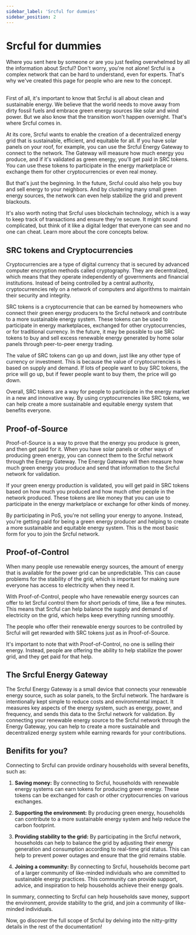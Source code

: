 ```yaml
---
sidebar_label: 'Srcful for dummies'
sidebar_position: 2
---
```


# Srcful for dummies


<div class="alert alert--primary" role="alert">
Where you sent here by someone or are you just feeling overwhelmed by all the information about Srcful? Don't worry, you're not alone! Srcful is a complex network that can be hard to understand, even for experts. That's why we've created this page for people who are new to the concept.
</div><br />

First of all, it's important to know that Srcful is all about clean and sustainable energy. We believe that the world needs to move away from dirty fossil fuels and embrace green energy sources like solar and wind power. But we also know that the transition won't happen overnight. That's where Srcful comes in.

At its core, Srcful wants to enable the creation of a decentralized energy grid that is sustainable, efficient, and equitable for all. If you have solar panels on your roof, for example, you can use the Srcful Energy Gateway to connect to the network. The Gateway will measure how much energy you produce, and if it's validated as green energy, you'll get paid in SRC tokens. You can use these tokens to participate in the energy marketplace or exchange them for other cryptocurrencies or even real money.

But that's just the beginning. In the future, Srcful could also help you buy and sell energy to your neighbors. And by clustering many small green energy sources, the network can even help stabilize the grid and prevent blackouts.

It's also worth noting that Srcful uses blockchain technology, which is a way to keep track of transactions and ensure they're secure. It might sound complicated, but think of it like a digital ledger that everyone can see and no one can cheat. Learn more about the core concepts below.

## SRC tokens and Cryptocurrencies

Cryptocurrencies are a type of digital currency that is secured by advanced computer encryption methods called cryptography. They are decentralized, which means that they operate independently of governments and financial institutions. Instead of being controlled by a central authority, cryptocurrencies rely on a network of computers and algorithms to maintain their security and integrity.

SRC tokens is a cryptocurrencie that can be earned by homeowners who connect their green energy producers to the Srcful network and contribute to a more sustainable energy system. These tokens can be used to participate in energy marketplaces, exchanged for other cryptocurrencies, or for traditional currency. In the future, it may be possible to use SRC tokens to buy and sell excess renewable energy generated by home solar panels through peer-to-peer energy trading.

The value of SRC tokens can go up and down, just like any other type of currency or investment. This is because the value of cryptocurrencies is based on supply and demand. If lots of people want to buy SRC tokens, the price will go up, but if fewer people want to buy them, the price will go down.

Overall, SRC tokens are a way for people to participate in the energy market in a new and innovative way. By using cryptocurrencies like SRC tokens, we can help create a more sustainable and equitable energy system that benefits everyone.

## Proof-of-Source

Proof-of-Source is a way to prove that the energy you produce is green, and then get paid for it. When you have solar panels or other ways of producing green energy, you can connect them to the Srcful network through the Energy Gateway. The Energy Gateway will then measure how much green energy you produce and send that information to the Srcful network for validation.

If your green energy production is validated, you will get paid in SRC tokens based on how much you produced and how much other people in the network produced. These tokens are like money that you can use to participate in the energy marketplace or exchange for other kinds of money.

By participating in PoS, you're not selling your energy to anyone. Instead, you're getting paid for being a green energy producer and helping to create a more sustainable and equitable energy system. This is the most basic form for you to join the Srcful network.

## Proof-of-Control

When many people use renewable energy sources, the amount of energy that is available for the power grid can be unpredictable. This can cause problems for the stability of the grid, which is important for making sure everyone has access to electricity when they need it.

With Proof-of-Control, people who have renewable energy sources can offer to let Srcful control them for short periods of time, like a few minutes. This means that Srcful can help balance the supply and demand of electricity on the grid, which helps keep everything running smoothly.

The people who offer their renewable energy sources to be controlled by Srcful will get rewarded with SRC tokens just as in Proof-of-Source.

It's important to note that with Proof-of-Control, no one is selling their energy. Instead, people are offering the ability to help stabilize the power grid, and they get paid for that help.

## The Srcful Energy Gateway

The Srcful Energy Gateway is a small device that connects your renewable energy source, such as solar panels, to the Srcful network. The hardware is intentionally kept simple to reduce costs and environmental impact. It measures key aspects of the energy system, such as energy, power, and frequency, and sends this data to the Srcful network for validation. By connecting your renewable energy source to the Srcful network through the Energy Gateway, you can help to create a more sustainable and decentralized energy system while earning rewards for your contributions.

## Benifits for you?

Connecting to Srcful can provide ordinary households with several benefits, such as:

1. **Saving money:** By connecting to Srcful, households with renewable energy systems can earn tokens for producing green energy. These tokens can be exchanged for cash or other cryptocurrencies on various exchanges.

2. **Supporting the environment:** By producing green energy, households can contribute to a more sustainable energy system and help reduce the carbon footprint.

3. **Providing stability to the grid:** By participating in the Srcful network, households can help to balance the grid by adjusting their energy generation and consumption according to real-time grid status. This can help to prevent power outages and ensure that the grid remains stable.

4. **Joining a community:** By connecting to Srcful, households become part of a larger community of like-minded individuals who are committed to sustainable energy practices. This community can provide support, advice, and inspiration to help households achieve their energy goals.

In summary, connecting to Srcful can help households save money, support the environment, provide stability to the grid, and join a community of like-minded individuals.

<div class="alert alert--primary" role="alert">
Now, go discover the full scope of Srcful by delving into the nitty-gritty details in the rest of the documentation!
</div>